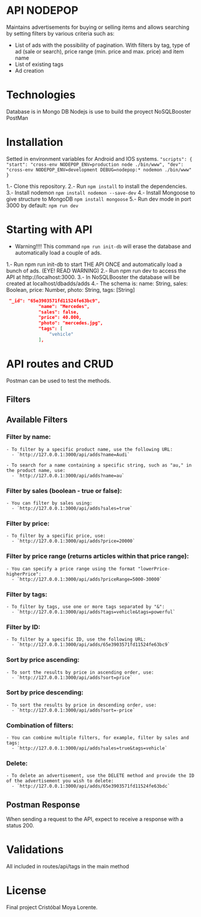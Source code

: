 # API NODEPOP
Maintains advertisements for buying or selling items and allows searching by setting filters by various criteria such as:

- List of ads with the possibility of pagination. With filters by tag, type of ad (sale or search), price range (min. price and max. price) and item name
- List of existing tags
- Ad creation

# Technologies
Database is in Mongo DB 
Nodejs is use to build the proyect
NoSQLBooster 
PostMan


# Installation

Setted in environment variables for Android and IOS systems.
 ` "scripts": {
    "start": "cross-env NODEPOP_ENV=production node ./bin/www",
    "dev": "cross-env NODEPOP_ENV=development DEBUG=nodepop:* nodemon ./bin/www"
  } `

1.- Clone this repository.
2.- Run `npm install` to install the dependencies.
3.- Install nodemon `npm install nodemon --save-dev`
4.- Install Mongoose to give structure to MongoDB `npm install mongoose`
5.- Run dev mode in port 3000 by default: `npm run dev`


# Starting with API
* Warning!!!!
This command `npm run init-db` will erase the database and automatically load a couple of ads.

1.- Run npm run init-db to start THE API ONCE and automatically load a bunch of ads. (EYE! READ WARNING)
2.- Run npm run dev to access the API at http://localhost:3000.
3.- In NoSQLBooster the database will be created at localhost/dbadds/adds
4.- The schema is: name: String, sales: Boolean, price: Number, photo: String, tags: [String]
```JSON
 "_id": "65e3903571fd11524fe63bc9",
            "name": "Mercedes",
            "sales": false,
            "price": 40.000,
            "photo": "mercedes.jpg",
            "tags": [
                "vehicle"
            ],
```

# API routes and CRUD

Postman can be used to test the methods. 

## Filters

## Available Filters

### Filter by name:
```
- To filter by a specific product name, use the following URL:
  - `http://127.0.0.1:3000/api/adds?name=Audi`
  ```
```
- To search for a name containing a specific string, such as "au," in the product name, use:
  - `http://127.0.0.1:3000/api/adds?name=au`
```
### Filter by sales (boolean - true or false):
```
- You can filter by sales using:
  - `http://127.0.0.1:3000/api/adds?sales=true`
  ```

### Filter by price:
```
- To filter by a specific price, use:
  - `http://127.0.0.1:3000/api/adds?price=20000`
  ```

### Filter by price range (returns articles within that price range):
```
- You can specify a price range using the format "lowerPrice-higherPrice":
  - `http://127.0.0.1:3000/api/adds?priceRange=5000-30000`
  ```

### Filter by tags:
```
- To filter by tags, use one or more tags separated by "&":
  - `http://127.0.0.1:3000/api/adds?tags=vehicle&tags=powerful`
  ```

### Filter by ID:
```
- To filter by a specific ID, use the following URL:
  - `http://127.0.0.1:3000/api/adds/65e3903571fd11524fe63bc9`
  ```

### Sort by price ascending:
```
- To sort the results by price in ascending order, use:
  - `http://127.0.0.1:3000/api/adds?sort=price`
  ```

### Sort by price descending:
```
- To sort the results by price in descending order, use:
  - `http://127.0.0.1:3000/api/adds?sort=-price`
  ```

### Combination of filters:
```
- You can combine multiple filters, for example, filter by sales and tags:
  - `http://127.0.0.1:3000/api/adds?sales=true&tags=vehicle`
  ```

### Delete:
```
- To delete an advertisement, use the DELETE method and provide the ID of the advertisement you wish to delete:
  - `http://127.0.0.1:3000/api/adds/65e3903571fd11524fe63bdc`
  ```

## Postman Response
When sending a request to the API, expect to receive a response with a status 200.

# Validations
All included in routes/api/tags in the main method

# License
Final project Cristóbal Moya Lorente.
